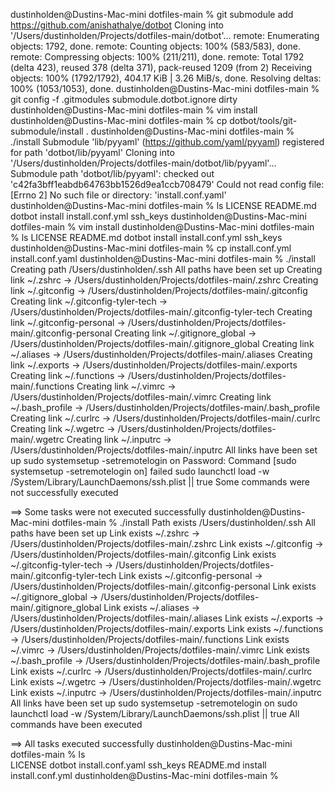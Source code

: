 dustinholden@Dustins-Mac-mini dotfiles-main % git submodule add https://github.com/anishathalye/dotbot
Cloning into '/Users/dustinholden/Projects/dotfiles-main/dotbot'...
remote: Enumerating objects: 1792, done.
remote: Counting objects: 100% (583/583), done.
remote: Compressing objects: 100% (211/211), done.
remote: Total 1792 (delta 423), reused 378 (delta 371), pack-reused 1209 (from 2)
Receiving objects: 100% (1792/1792), 404.17 KiB | 3.26 MiB/s, done.
Resolving deltas: 100% (1053/1053), done.
dustinholden@Dustins-Mac-mini dotfiles-main % git config -f .gitmodules submodule.dotbot.ignore dirty
dustinholden@Dustins-Mac-mini dotfiles-main % vim install
dustinholden@Dustins-Mac-mini dotfiles-main % cp dotbot/tools/git-submodule/install .
dustinholden@Dustins-Mac-mini dotfiles-main % ./install
Submodule 'lib/pyyaml' (https://github.com/yaml/pyyaml) registered for path 'dotbot/lib/pyyaml'
Cloning into '/Users/dustinholden/Projects/dotfiles-main/dotbot/lib/pyyaml'...
Submodule path 'dotbot/lib/pyyaml': checked out 'c42fa3bff1eabdb64763bb1526d9ea1ccb708479'
Could not read config file:
  [Errno 2] No such file or directory: 'install.conf.yaml'
dustinholden@Dustins-Mac-mini dotfiles-main % ls
LICENSE			README.md		dotbot			install			install.conf.yml	ssh_keys
dustinholden@Dustins-Mac-mini dotfiles-main % vim install
dustinholden@Dustins-Mac-mini dotfiles-main % ls
LICENSE			README.md		dotbot			install			install.conf.yml	ssh_keys
dustinholden@Dustins-Mac-mini dotfiles-main % cp install.conf.yml install.conf.yaml
dustinholden@Dustins-Mac-mini dotfiles-main % ./install
Creating path /Users/dustinholden/.ssh
All paths have been set up
Creating link ~/.zshrc -> /Users/dustinholden/Projects/dotfiles-main/.zshrc
Creating link ~/.gitconfig -> /Users/dustinholden/Projects/dotfiles-main/.gitconfig
Creating link ~/.gitconfig-tyler-tech -> /Users/dustinholden/Projects/dotfiles-main/.gitconfig-tyler-tech
Creating link ~/.gitconfig-personal -> /Users/dustinholden/Projects/dotfiles-main/.gitconfig-personal
Creating link ~/.gitignore_global -> /Users/dustinholden/Projects/dotfiles-main/.gitignore_global
Creating link ~/.aliases -> /Users/dustinholden/Projects/dotfiles-main/.aliases
Creating link ~/.exports -> /Users/dustinholden/Projects/dotfiles-main/.exports
Creating link ~/.functions -> /Users/dustinholden/Projects/dotfiles-main/.functions
Creating link ~/.vimrc -> /Users/dustinholden/Projects/dotfiles-main/.vimrc
Creating link ~/.bash_profile -> /Users/dustinholden/Projects/dotfiles-main/.bash_profile
Creating link ~/.curlrc -> /Users/dustinholden/Projects/dotfiles-main/.curlrc
Creating link ~/.wgetrc -> /Users/dustinholden/Projects/dotfiles-main/.wgetrc
Creating link ~/.inputrc -> /Users/dustinholden/Projects/dotfiles-main/.inputrc
All links have been set up
sudo systemsetup -setremotelogin on
Password:
Command [sudo systemsetup -setremotelogin on] failed
sudo launchctl load -w /System/Library/LaunchDaemons/ssh.plist || true
Some commands were not successfully executed

==> Some tasks were not executed successfully
dustinholden@Dustins-Mac-mini dotfiles-main % ./install
Path exists /Users/dustinholden/.ssh
All paths have been set up
Link exists ~/.zshrc -> /Users/dustinholden/Projects/dotfiles-main/.zshrc
Link exists ~/.gitconfig -> /Users/dustinholden/Projects/dotfiles-main/.gitconfig
Link exists ~/.gitconfig-tyler-tech -> /Users/dustinholden/Projects/dotfiles-main/.gitconfig-tyler-tech
Link exists ~/.gitconfig-personal -> /Users/dustinholden/Projects/dotfiles-main/.gitconfig-personal
Link exists ~/.gitignore_global -> /Users/dustinholden/Projects/dotfiles-main/.gitignore_global
Link exists ~/.aliases -> /Users/dustinholden/Projects/dotfiles-main/.aliases
Link exists ~/.exports -> /Users/dustinholden/Projects/dotfiles-main/.exports
Link exists ~/.functions -> /Users/dustinholden/Projects/dotfiles-main/.functions
Link exists ~/.vimrc -> /Users/dustinholden/Projects/dotfiles-main/.vimrc
Link exists ~/.bash_profile -> /Users/dustinholden/Projects/dotfiles-main/.bash_profile
Link exists ~/.curlrc -> /Users/dustinholden/Projects/dotfiles-main/.curlrc
Link exists ~/.wgetrc -> /Users/dustinholden/Projects/dotfiles-main/.wgetrc
Link exists ~/.inputrc -> /Users/dustinholden/Projects/dotfiles-main/.inputrc
All links have been set up
sudo systemsetup -setremotelogin on
sudo launchctl load -w /System/Library/LaunchDaemons/ssh.plist || true
All commands have been executed

==> All tasks executed successfully
dustinholden@Dustins-Mac-mini dotfiles-main % ls     
LICENSE			dotbot			install.conf.yaml	ssh_keys
README.md		install			install.conf.yml
dustinholden@Dustins-Mac-mini dotfiles-main % 
